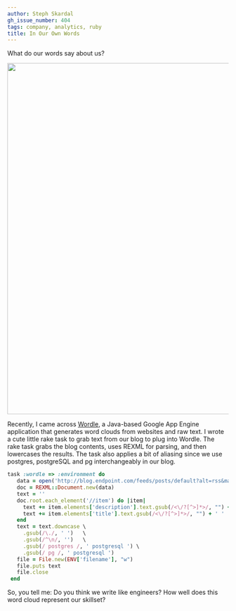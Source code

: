 ```yaml
---
author: Steph Skardal
gh_issue_number: 404
tags: company, analytics, ruby
title: In Our Own Words
---
```


What do our words say about us?

<img border="0" src="/blog/2011/02/02/in-our-own-words/image-0.png" width="800px"/>

Recently, I came across [Wordle](http://www.wordle.net/), a Java-based Google App Engine application that generates word clouds from websites and raw text. I wrote a cute little rake task to grab text from our blog to plug into Wordle. The rake task grabs the blog contents, uses REXML for parsing, and then lowercases the results. The task also applies a bit of aliasing since we use postgres, postgreSQL and pg interchangeably in our blog.

```ruby
task :wordle => :environment do
   data = open('http://blog.endpoint.com/feeds/posts/default?alt=rss&max-results=999', 'User-Agent' => 'Ruby-Wget').read
   doc = REXML::Document.new(data)
   text = ''
   doc.root.each_element('//item') do |item|
     text += item.elements['description'].text.gsub(/<\/?[^>]*>/, "") + ' '
     text += item.elements['title'].text.gsub(/<\/?[^>]*>/, "") + ' '
   end
   text = text.downcase \
     .gsub(/\./, ' ')   \
     .gsub(/^\n/, '')   \
     .gsub(/ postgres /, ' postgresql ') \
     .gsub(/ pg /, ' postgresql ')
   file = File.new(ENV['filename'], "w")
   file.puts text
   file.close
 end
```

So, you tell me: Do you think we write like engineers? How well does this word cloud represent our skillset?
